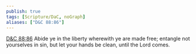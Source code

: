 ```yaml
---
publish: true
tags: [Scripture/DaC, noGraph]
aliases: ["D&C 88:86"]
---
```

[D&C 88:86](https://churchofjesuschrist.org/study/scriptures/dc-testament/dc/88?lang=eng&id=p86#p86) Abide ye in the liberty wherewith ye are made free; entangle not yourselves in sin, but let your hands be clean, until the Lord comes.
